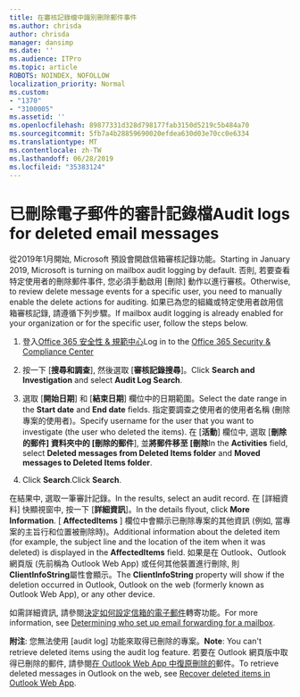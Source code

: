 ```yaml
---
title: 在審核記錄檔中識別刪除郵件事件
ms.author: chrisda
author: chrisda
manager: dansimp
ms.date: ''
ms.audience: ITPro
ms.topic: article
ROBOTS: NOINDEX, NOFOLLOW
localization_priority: Normal
ms.custom:
- "1370"
- "3100005"
ms.assetid: ''
ms.openlocfilehash: 89877331d328d798177fab3150d5219c5b484a70
ms.sourcegitcommit: 5fb7a4b28859690020efdea630d03e70cc0e6334
ms.translationtype: MT
ms.contentlocale: zh-TW
ms.lasthandoff: 06/28/2019
ms.locfileid: "35383124"
---
```

# <a name="audit-logs-for-deleted-email-messages"></a><span data-ttu-id="70047-102">已刪除電子郵件的審計記錄檔</span><span class="sxs-lookup"><span data-stu-id="70047-102">Audit logs for deleted email messages</span></span>

<span data-ttu-id="70047-103">從2019年1月開始, Microsoft 預設會開啟信箱審核記錄功能。</span><span class="sxs-lookup"><span data-stu-id="70047-103">Starting in January 2019, Microsoft is turning on mailbox audit logging by default.</span></span> <span data-ttu-id="70047-104">否則, 若要查看特定使用者的刪除郵件事件, 您必須手動啟用 [刪除] 動作以進行審核。</span><span class="sxs-lookup"><span data-stu-id="70047-104">Otherwise, to review delete message events for a specific user, you need to manually enable the delete actions for auditing.</span></span> <span data-ttu-id="70047-105">如果已為您的組織或特定使用者啟用信箱審核記錄, 請遵循下列步驟。</span><span class="sxs-lookup"><span data-stu-id="70047-105">If mailbox audit logging is already enabled for your organization or for the specific user, follow the steps below.</span></span>

1. <span data-ttu-id="70047-106">登入[Office 365 安全性 & 規範中心](https://protection.office.com/)</span><span class="sxs-lookup"><span data-stu-id="70047-106">Log in to the [Office 365 Security & Compliance Center](https://protection.office.com/)</span></span>

2. <span data-ttu-id="70047-107">按一下 [**搜尋和調查**], 然後選取 [**審核記錄搜尋**]。</span><span class="sxs-lookup"><span data-stu-id="70047-107">Click **Search and Investigation** and select **Audit Log Search**.</span></span>

3. <span data-ttu-id="70047-108">選取 [**開始日期**] 和 [**結束日期**] 欄位中的日期範圍。</span><span class="sxs-lookup"><span data-stu-id="70047-108">Select the date range in the **Start date** and **End date** fields.</span></span> <span data-ttu-id="70047-109">指定要調查之使用者的使用者名稱 (刪除專案的使用者)。</span><span class="sxs-lookup"><span data-stu-id="70047-109">Specify username for the user that you want to investigate (the user who deleted the items).</span></span> <span data-ttu-id="70047-110">在 [**活動**] 欄位中, 選取 [**刪除的郵件] 資料夾中的 [刪除的郵件**], 並**將郵件移至 [刪除**</span><span class="sxs-lookup"><span data-stu-id="70047-110">In the **Activities** field, select **Deleted messages from Deleted Items folder** and **Moved messages to Deleted Items folder**.</span></span>

4. <span data-ttu-id="70047-111">Click **Search**.</span><span class="sxs-lookup"><span data-stu-id="70047-111">Click **Search**.</span></span>

<span data-ttu-id="70047-112">在結果中, 選取一筆審計記錄。</span><span class="sxs-lookup"><span data-stu-id="70047-112">In the results, select an audit record.</span></span> <span data-ttu-id="70047-113">在 [詳細資料] 快顯視窗中, 按一下 [**詳細資訊**]。</span><span class="sxs-lookup"><span data-stu-id="70047-113">In the details flyout, click **More Information**.</span></span> <span data-ttu-id="70047-114">[ **AffectedItems** ] 欄位中會顯示已刪除專案的其他資訊 (例如, 當專案的主旨行和位置被刪除時)。</span><span class="sxs-lookup"><span data-stu-id="70047-114">Additional information about the deleted item (for example, the subject line and the location of the item when it was deleted) is displayed in the **AffectedItems** field.</span></span> <span data-ttu-id="70047-115">如果是在 Outlook、Outlook 網頁版 (先前稱為 Outlook Web App) 或任何其他裝置進行刪除, 則**ClientInfoString**屬性會顯示。</span><span class="sxs-lookup"><span data-stu-id="70047-115">The **ClientInfoString** property will show if the deletion occurred in Outlook, Outlook on the web (formerly known as Outlook Web App), or any other device.</span></span>

<span data-ttu-id="70047-116">如需詳細資訊, 請參閱[決定如何設定信箱的電子郵件](https://docs.microsoft.com/office365/securitycompliance/auditing-troubleshooting-scenarios#determining-if-a-user-deleted-email-items)轉寄功能。</span><span class="sxs-lookup"><span data-stu-id="70047-116">For more information, see [Determining who set up email forwarding for a mailbox](https://docs.microsoft.com/office365/securitycompliance/auditing-troubleshooting-scenarios#determining-if-a-user-deleted-email-items).</span></span>

<span data-ttu-id="70047-117">**附注**: 您無法使用 [audit log] 功能來取得已刪除的專案。</span><span class="sxs-lookup"><span data-stu-id="70047-117">**Note**: You can't retrieve deleted items using the audit log feature.</span></span> <span data-ttu-id="70047-118">若要在 Outlook 網頁版中取得已刪除的郵件, 請參閱[在 Outlook Web App 中復原刪除的](https://support.office.com/article/C3D8FC15-EEEF-4F1C-81DF-E27964B7EDD4)郵件。</span><span class="sxs-lookup"><span data-stu-id="70047-118">To retrieve deleted messages in Outlook on the web, see [Recover deleted items in Outlook Web App](https://support.office.com/article/C3D8FC15-EEEF-4F1C-81DF-E27964B7EDD4).</span></span>
